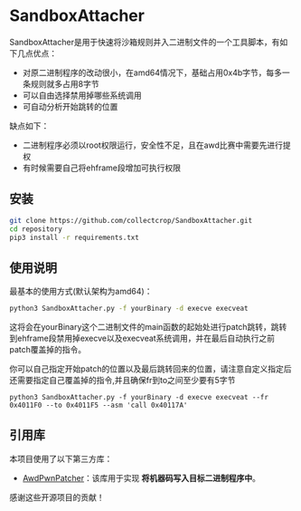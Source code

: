 # SandboxAttacher

SandboxAttacher是用于快速将沙箱规则并入二进制文件的一个工具脚本，有如下几点优点：
- 对原二进制程序的改动很小，在amd64情况下，基础占用0x4b字节，每多一条规则就多占用8字节
- 可以自由选择禁用掉哪些系统调用
- 可自动分析开始跳转的位置

缺点如下：
- 二进制程序必须以root权限运行，安全性不足，且在awd比赛中需要先进行提权
- 有时候需要自己将ehframe段增加可执行权限

## 安装
```bash
git clone https://github.com/collectcrop/SandboxAttacher.git
cd repository
pip3 install -r requirements.txt
```

## 使用说明
最基本的使用方式(默认架构为amd64)：
```bash
python3 SandboxAttacher.py -f yourBinary -d execve execveat
```
这将会在yourBinary这个二进制文件的main函数的起始处进行patch跳转，跳转到ehframe段禁用掉execve以及execveat系统调用，并在最后自动执行之前patch覆盖掉的指令。

你可以自己指定开始patch的位置以及最后跳转回来的位置，请注意自定义指定后还需要指定自己覆盖掉的指令,并且确保fr到to之间至少要有5字节
```
python3 SandboxAttacher.py -f yourBinary -d execve execveat --fr 0x4011F0 --to 0x4011F5 --asm 'call 0x40117A'
```

## 引用库

本项目使用了以下第三方库：

- [AwdPwnPatcher](https://github.com/aftern00n/AwdPwnPatcher)：该库用于实现 **将机器码写入目标二进制程序中**。

感谢这些开源项目的贡献！
